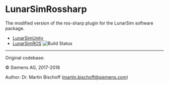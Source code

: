 # LunarSimRossharp

The modified version of the ros-sharp plugin for the LunarSim software package.
- [LunarSimUnity](https://github.com/maximliefaard/LunarSimUnity)
- [LunarSimROS](https://github.com/maximliefaard/LunarSimROS) ![Build Status](https://travis-ci.com/maximliefaard/LunarSimROS.svg?token=HHxHDH1ixWxyzTjFM72Z&branch=master)

---

Original codebase:

© Siemens AG, 2017-2018

Author: Dr. Martin Bischoff (martin.bischoff@siemens.com)
